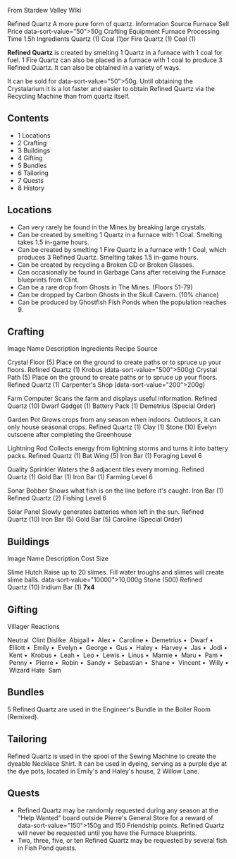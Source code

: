 From Stardew Valley Wiki

Refined Quartz A more pure form of quartz. Information Source Furnace Sell Price data-sort-value="50"&gt;50g Crafting Equipment Furnace Processing Time 1.5h Ingredients Quartz (1) Coal (1)or Fire Quartz (1) Coal (1)

**Refined Quartz** is created by smelting 1 Quartz in a furnace with 1 coal for fuel. 1 Fire Quartz can also be placed in a furnace with 1 coal to produce 3 Refined Quartz. It can also be obtained in a variety of ways.

It can be sold for data-sort-value="50"&gt;50g. Until obtaining the Crystalarium it is a lot faster and easier to obtain Refined Quartz via the Recycling Machine than from quartz itself.

## Contents

- 1 Locations
- 2 Crafting
- 3 Buildings
- 4 Gifting
- 5 Bundles
- 6 Tailoring
- 7 Quests
- 8 History

## Locations

- Can very rarely be found in the Mines by breaking large crystals.
- Can be created by smelting 1 Quartz in a furnace with 1 Coal. Smelting takes 1.5 in-game hours.
- Can be created by smelting 1 Fire Quartz in a furnace with 1 Coal, which produces 3 Refined Quartz. Smelting takes 1.5 in-game hours.
- Can be created by recycling a Broken CD or Broken Glasses.
- Can occasionally be found in Garbage Cans after receiving the Furnace blueprints from Clint.
- Can be a rare drop from Ghosts in The Mines. (Floors 51-79)
- Can be dropped by Carbon Ghosts in the Skull Cavern. (10% chance)
- Can be produced by Ghostfish Fish Ponds when the population reaches 9.

## Crafting

Image Name Description Ingredients Recipe Source

Crystal Floor (5) Place on the ground to create paths or to spruce up your floors. Refined Quartz (1) Krobus (data-sort-value="500"&gt;500g) Crystal Path (5) Place on the ground to create paths or to spruce up your floors. Refined Quartz (1) Carpenter's Shop (data-sort-value="200"&gt;200g)

Farm Computer Scans the farm and displays useful information. Refined Quartz (10) Dwarf Gadget (1) Battery Pack (1) Demetrius (Special Order)

Garden Pot Grows crops from any season when indoors. Outdoors, it can only house seasonal crops. Refined Quartz (1) Clay (1) Stone (10) Evelyn cutscene after completing the Greenhouse

Lightning Rod Collects energy from lightning storms and turns it into battery packs. Refined Quartz (1) Bat Wing (5) Iron Bar (1) Foraging Level 6

Quality Sprinkler Waters the 8 adjacent tiles every morning. Refined Quartz (1) Gold Bar (1) Iron Bar (1) Farming Level 6

Sonar Bobber Shows what fish is on the line before it's caught. Iron Bar (1) Refined Quartz (2) Fishing Level 6

Solar Panel Slowly generates batteries when left in the sun. Refined Quartz (10) Iron Bar (5) Gold Bar (5) Caroline (Special Order)

## Buildings

Image Name Description Cost Size

Slime Hutch Raise up to 20 slimes. Fill water troughs and slimes will create slime balls. data-sort-value="10000"&gt;10,000g Stone (500) Refined Quartz (10) Iridium Bar (1) **7x4**

## Gifting

Villager Reactions

Neutral  Clint Dislike  Abigail •  Alex •  Caroline •  Demetrius •  Dwarf •  Elliott •  Emily •  Evelyn •  George •  Gus •  Haley •  Harvey •  Jas •  Jodi •  Kent •  Krobus •  Leah •  Leo •  Lewis •  Linus •  Marnie •  Maru •  Pam •  Penny •  Pierre •  Robin •  Sandy •  Sebastian •  Shane •  Vincent •  Willy •  Wizard Hate  Sam

## Bundles

5 Refined Quartz are used in the Engineer's Bundle in the Boiler Room (Remixed).

## Tailoring

Refined Quartz is used in the spool of the Sewing Machine to create the dyeable Necklace Shirt. It can be used in dyeing, serving as a purple dye at the dye pots, located in Emily's and Haley's house, 2 Willow Lane.

## Quests

- Refined Quartz may be randomly requested during any season at the "Help Wanted" board outside Pierre's General Store for a reward of data-sort-value="150"&gt;150g and 150 Friendship points. Refined Quartz will never be requested until you have the Furnace blueprints.
- Two, three, five, or ten Refined Quartz may be requested by several fish in Fish Pond quests.